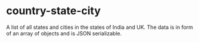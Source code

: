 # country-state-city

A list of all states and cities in the states of India and UK.
The data is in form of an array of objects and is JSON serializable.
